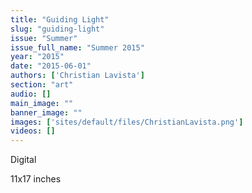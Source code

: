 ```yaml
---
title: "Guiding Light"
slug: "guiding-light"
issue: "Summer"
issue_full_name: "Summer 2015"
year: "2015"
date: "2015-06-01"
authors: ['Christian Lavista']
section: "art"
audio: []
main_image: ""
banner_image: ""
images: ['sites/default/files/ChristianLavista.png']
videos: []
---
```

Digital

 11x17 inches

